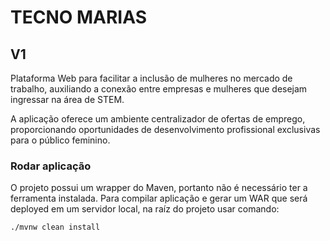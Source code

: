 # TECNO MARIAS

## V1

Plataforma Web para facilitar a inclusão de mulheres no mercado de trabalho, auxiliando a conexão entre empresas e mulheres que desejam ingressar na área de STEM.     

A aplicação oferece um ambiente centralizador de ofertas de emprego, proporcionando oportunidades de desenvolvimento profissional exclusivas para o público feminino.

### Rodar aplicação

O projeto possui um wrapper do Maven, portanto não é necessário ter a ferramenta instalada. Para compilar aplicação e gerar um WAR que será deployed em um servidor local, na raíz do projeto usar comando:

```shell
./mvnw clean install
```